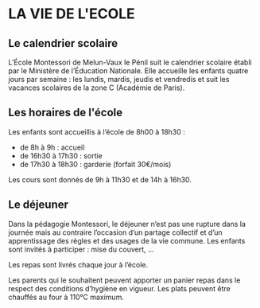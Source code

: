 
# LA VIE DE L'ECOLE

## Le calendrier scolaire

L’École Montessori de Melun-Vaux le Pénil suit le calendrier scolaire établi par le Ministère de l’Éducation Nationale. Elle accueille les enfants quatre jours par semaine : les lundis, mardis, jeudis et vendredis et suit les vacances scolaires de la zone C (Académie de Paris).

## Les horaires de l'école


Les enfants sont accueillis à l’école de 8h00 à 18h30 :
-	de 8h à 9h : accueil 
-	de 16h30 à 17h30 : sortie 
-	de 17h30 à 18h30 : garderie (forfait 30€/mois)


Les cours sont donnés de 9h à 11h30 et de 14h à 16h30.


## Le déjeuner

Dans la pédagogie Montessori, le déjeuner n’est pas une rupture dans la journée mais au contraire l’occasion d’un partage collectif et d’un apprentissage des règles et des usages de la vie commune. Les enfants sont invités à participer : mise du couvert, ... 


Les repas sont livrés chaque jour à l’école.


Les parents qui le souhaitent peuvent apporter un panier repas dans le respect des  conditions d’hygiène en vigueur. Les plats peuvent être chauffés au four à 110°C maximum. 
